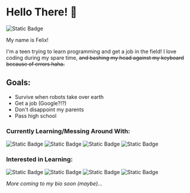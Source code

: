 # Hello There! :wave:
![Static Badge](https://img.shields.io/badge/Pronouns-He%2FHim-blue?style=flat)

My name is Felix!

I'm a teen trying to learn programming and get a job in the field! I love coding during my spare time, ~~and bashing my head against my keyboard because of errors haha.~~

## Goals:
- Survive when robots take over earth
- Get a job (Google?!?)
- Don't disappoint my parents
- Pass high school
### Currently Learning/Messing Around With:
![Static Badge](https://img.shields.io/badge/PYTHON-D?style=for-the-badge&logo=Python&color=367ab1&logoColor=white) ![Static Badge](https://img.shields.io/badge/HTML-D?style=for-the-badge&logo=html5&color=f06529&logoColor=white) ![Static Badge](https://img.shields.io/badge/CSS-D?style=for-the-badge&logo=css3&color=2b61ec) ![Static Badge](https://img.shields.io/badge/Javascript-D?style=for-the-badge&logo=javascript&color=#f0d81e&logoColor=white) 
### Interested in Learning:
![Static Badge](https://img.shields.io/badge/Java-D?style=for-the-badge&logo=java&color=1f7fb6&logoColor=white) ![Static Badge](https://img.shields.io/badge/C++-D?style=for-the-badge&logo=cplusplus&color=6295cc&logoColor=white) ![Static Badge](https://img.shields.io/badge/Other_Web_Technologies-red?style=for-the-badge&color=red&logoColor=white) ![Static Badge](https://img.shields.io/badge/Computer_Security-green?style=for-the-badge&color=green&logoColor=white)

*More coming to my bio soon (maybe)...*

